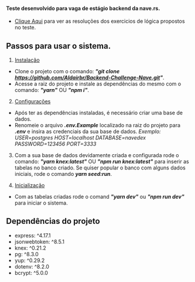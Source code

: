 #### Teste desenvolvido para vaga de estágio backend da nave.rs.

* [Clique Aqui](https://codesandbox.io/s/hjvbu) para ver as resoluções dos exercicios de lógica propostos no teste.

## Passos para usar o sistema.

1. [Instalação](#instalacao)
- Clone o projeto com o comando: **_"git clone https://github.com/Aldairbr/Backend-Challenge-Nave.git"_**.
- Acesse a raiz do projeto e instale as dependências do mesmo com o comando: **_"yarn"_** OU **_"npm i"_**.

2. [Configurações](#Configurações)
  - Após ter as dependências instaladas, é necessário criar uma base de dados.
  - Renomeie o arquivo **_.env.Example_** localizado na raiz do projeto para **_.env_** e insira as credenciais da sua base de dados.
     _Exemplo:_
      _USER=postgres_
      _HOST=localhost_
      _DATABASE=navedex_
      _PASSWORD=123456_
      _PORT=3333_

3. Com a sua base de dados devidamente criada e configurada rode o comando:
                      **_"yarn knex:latest"_**
                               OU
                      **_"npm run knex:latest"_**
   para inserir as tabelas no banco criado.
   Se quiser popular o banco com alguns dados iniciais, rode o comando **_yarn seed:run_**.

1. [Inicialização](#Inicialização)
- Com as tabelas criadas rode o comand **_"yarn dev"_** ou **_"npm run dev"_** para iniciar o sistema.

## **Dependências do projeto**

   * express: ^4.17.1
   * jsonwebtoken: ^8.5.1
   * knex: ^0.21.2
   * pg: ^8.3.0
   * yup: ^0.29.2
   * dotenv: ^8.2.0
   * bcrypt: ^5.0.0
